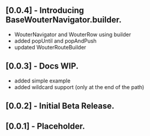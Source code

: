 ## [0.0.4] - Introducing BaseWouterNavigator.builder.
- WouterNavigator and WouterRow using builder
- added popUntil and popAndPush
- updated WouterRouteBuilder

## [0.0.3] - Docs WIP.
- added simple example
- added wildcard support (only at the end of the path)

## [0.0.2] - Initial Beta Release.

## [0.0.1] - Placeholder.
